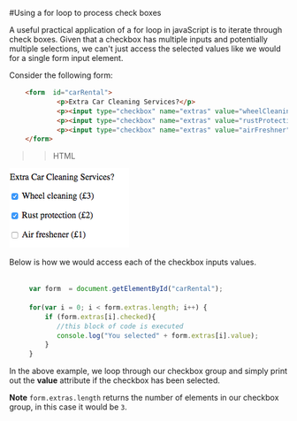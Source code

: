 #Using a for loop to process check boxes 

A useful practical application of a for loop in javaScript is to iterate through check boxes. Given that a checkbox has multiple inputs and potentially multiple selections, we can't just access the selected values like we would for a single form input element. 


Consider the following form:

```html
	<form  id="carRental">
            <p>Extra Car Cleaning Services?</p>    
            <p><input type="checkbox" name="extras" value="wheelCleaning"> Wheel cleaning (£3) </p>
            <p><input type="checkbox" name="extras" value="rustProtection">  Rust protection (£2) </p>
            <p><input type="checkbox" name="extras" value="airFreshner">  Air freshener (£1) </p>
    </form>
```

>> HTML

![checkbox](img/checkbox.png)

Below is how we would access each of the checkbox inputs values. 

```javascript

	 var form  = document.getElementById("carRental");
    
     for(var i = 0; i < form.extras.length; i++) {
         if (form.extras[i].checked){
            //this block of code is executed 
            console.log("You selected" + form.extras[i].value);  
         }
     }

```

In the above example, we loop through our checkbox group and simply print out the **value** attribute if the checkbox has been selected. 



**Note**  `form.extras.length` returns the number of elements in our checkbox group, in this case it would be `3`. 



